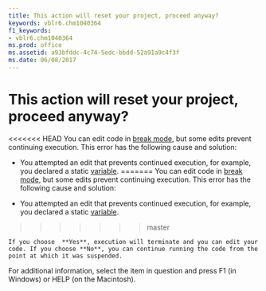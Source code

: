 ```yaml
---
title: This action will reset your project, proceed anyway?
keywords: vblr6.chm1040364
f1_keywords:
- vblr6.chm1040364
ms.prod: office
ms.assetid: a93bfddc-4c74-5edc-bbdd-52a91a9c4f3f
ms.date: 06/08/2017
---
```



# This action will reset your project, proceed anyway?

<<<<<<< HEAD
You can edit code in [break mode](../../Glossary/vbe-glossary.md), but some edits prevent continuing execution. This error has the following cause and solution:



- You attempted an edit that prevents continued execution, for example, you declared a static [variable](../../Glossary/vbe-glossary.md).
=======
You can edit code in [break mode](../../Glossary/vbe-glossary.md#break-mode), but some edits prevent continuing execution. This error has the following cause and solution:



- You attempted an edit that prevents continued execution, for example, you declared a static [variable](../../Glossary/vbe-glossary.md#variable).
>>>>>>> master
    
    If you choose  **Yes**, execution will terminate and you can edit your code. If you choose **No**, you can continue running the code from the point at which it was suspended.
    

For additional information, select the item in question and press F1 (in Windows) or HELP (on the Macintosh).

